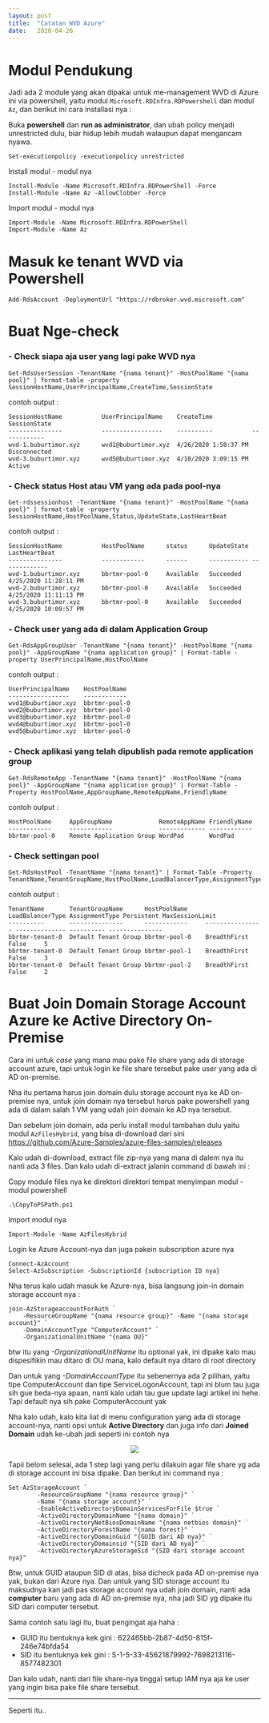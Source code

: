 ```yaml
---
layout: post
title:  "Catatan WVD Azure"
date:   2020-04-26
---
```


Modul Pendukung
===

Jadi ada 2 module yang akan dipakai untuk me-management WVD di Azure ini via powershell, yaitu modul `Microsoft.RDInfra.RDPowershell` dan modul `Az`, dan berikut ini cara installasi nya :

Buka **powershell** dan **run as administrator**, dan ubah policy menjadi unrestricted dulu, biar hidup lebih mudah walaupun dapat mengancam nyawa.

```
Set-executionpolicy -executionpolicy unrestricted
```

Install modul - modul nya

```
Install-Module -Name Microsoft.RDInfra.RDPowerShell -Force
Install-Module -Name Az -AllowClobber -Force
```

Import modul - modul nya

```
Import-Module -Name Microsoft.RDInfra.RDPowerShell
Import-Module -Name Az
```

Masuk ke tenant WVD via Powershell
===
```
Add-RdsAccount -DeploymentUrl "https://rdbroker.wvd.microsoft.com"
```


Buat Nge-check
===

### - Check siapa aja user yang lagi pake WVD nya
```
Get-RdsUserSession -TenantName "{nama tenant}" -HostPoolName "{nama pool}" | format-table -property SessionHostName,UserPrincipalName,CreateTime,SessionState
```
contoh output :
```
SessionHostName           UserPrincipalName    CreateTime           SessionState
---------------           -----------------    ----------           ------------
wvd-1.buburtimor.xyz      wvd1@buburtimor.xyz  4/26/2020 1:50:37 PM Disconnected
wvd-3.buburtimor.xyz      wvd5@buburtimor.xyz  4/10/2020 3:09:15 PM Active
```

### - Check status Host atau VM yang ada pada pool-nya
```
Get-rdssessionhost -TenantName "{nama tenant}" -HostPoolName "{nama pool}" | format-table -property SessionHostName,HostPoolName,Status,UpdateState,LastHeartBeat
```
contoh output :
```
SessionHostName           HostPoolName      status      UpdateState LastHeartBeat        
---------------           ------------      ------      ----------- -------------        
wvd-1.buburtimor.xyz      bbrtmr-pool-0     Available   Succeeded   4/25/2020 11:28:11 PM
wvd-2.buburtimor.xyz      bbrtmr-pool-0     Available   Succeeded   4/25/2020 11:11:13 PM
wvd-3.buburtimor.xyz      bbrtmr-pool-0     Available   Succeeded   4/25/2020 10:09:57 PM
```

### - Check user yang ada di dalam Application Group
```
Get-RdsAppGroupUser -TenantName "{nama tenant}" -HostPoolName "{nama pool}" -AppGroupName "{nama application group}" | Format-table -property UserPrincipalName,HostPoolName

```
contoh output :
```
UserPrincipalName    HostPoolName    
-----------------    ------------    
wvd1@buburtimor.xyz  bbrtmr-pool-0
wvd2@buburtimor.xyz  bbrtmr-pool-0
wvd3@buburtimor.xyz  bbrtmr-pool-0
wvd4@buburtimor.xyz  bbrtmr-pool-0
wvd5@buburtimor.xyz  bbrtmr-pool-0
```

### - Check aplikasi yang telah dipublish pada remote application group
```
Get-RdsRemoteApp -TenantName "{nama tenant}" -HostPoolName "{nama pool}" -AppGroupName "{nama application group}" | Format-Table -Property HostPoolName,AppGroupName,RemoteAppName,FriendlyName
```
contoh output :
```
HostPoolName     AppGroupName             RemoteAppName FriendlyName
------------     ------------             ------------- ------------
bbrtmr-pool-0    Remote Application Group WordPad       WordPad
```

### - Check settingan pool
```
Get-RdsHostPool -TenantName "{nama tenant}" | Format-Table -Property TenantName,TenantGroupName,HostPoolName,LoadBalancerType,AssignmentType,Persistent,MaxSessionLimit
```
contoh output :
```
TenantName       TenantGroupName      HostPoolName     LoadBalancerType AssignmentType Persistent MaxSessionLimit
----------       ---------------      ------------     ---------------- -------------- ---------- ---------------
bbrtmr-tenant-0  Default Tenant Group bbrtmr-pool-0    BreadthFirst                     False     5
bbrtmr-tenant-0  Default Tenant Group bbrtmr-pool-1    BreadthFirst                     False     3
bbrtmr-tenant-0  Default Tenant Group bbrtmr-pool-2    BreadthFirst                     False     2
```


Buat Join Domain Storage Account Azure ke Active Directory On-Premise
===

Cara ini untuk *case* yang mana mau pake file share yang ada di storage account azure, tapi untuk login ke file share tersebut pake user yang ada di AD on-premise.

Nha itu pertama harus join domain dulu storage account nya ke AD on-premise nya, untuk join domain nya tersebut harus pake powershell yang ada di dalam salah 1 VM yang udah join domain ke AD nya tersebut.

Dan sebelum join domain, ada perlu install modul tambahan dulu yaitu modul `AzFilesHybrid`, yang bisa di-download dari sini <https://github.com/Azure-Samples/azure-files-samples/releases>

Kalo udah di-download, extract file zip-nya yang mana di dalem nya itu nanti ada 3 files. Dan kalo udah di-extract jalanin command di bawah ini :

Copy module files nya ke direktori direktori tempat menyimpan modul - modul powershell
```
.\CopyToPSPath.ps1
```

Import modul nya 
```
Import-Module -Name AzFilesHybrid
```

Login ke Azure Account-nya dan juga pakein subscription azure nya
```
Connect-AzAccount
Select-AzSubscription -SubscriptionId {subscription ID nya}
```

Nha terus kalo udah masuk ke Azure-nya, bisa langsung join-in domain storage account nya :
```
join-AzStorageaccountForAuth `
    -ResourceGroupName "{nama resource group}" -Name "{nama storage account}" `
    -DomainAccountType "ComputerAccount" `
    -OrganizationalUnitName "{nama OU}"
```
btw itu yang *-OrganizationalUnitName* itu optional yak, ini dipake kalo mau dispesifikin mau ditaro di OU mana, kalo default nya ditaro di root directory

Dan untuk yang *-DomainAccountType* itu sebenernya ada 2 pilihan, yaitu tipe ComputerAccount dan tipe ServiceLogonAccount, tapi ini blum tau juga sih gue beda-nya apaan, nanti kalo udah tau gue update lagi artikel ini hehe. Tapi default nya sih pake ComputerAccount yak


Nha kalo udah, kalo kita liat di menu configuration yang ada di storage account-nya, nanti opsi untuk **Active Directory** dan juga info dari **Joined Domain** udah ke-ubah jadi seperti ini contoh nya

<p align="center">
  <img src="#">
</p>

Tapii belom selesai, ada 1 step lagi yang perlu dilakuin agar file share yg ada di storage account ini bisa dipake. Dan berikut ini command nya :
```
Set-AzStorageAccount `
        -ResourceGroupName "{nama resource group}" `
        -Name "{nama storage account}" `
        -EnableActiveDirectoryDomainServicesForFile $true `
        -ActiveDirectoryDomainName "{nama domain}" `
        -ActiveDirectoryNetBiosDomainName "{nama netbios domain}" `
        -ActiveDirectoryForestName "{nama forest}" `
        -ActiveDirectoryDomainGuid "{GUID dari AD nya}" `
        -ActiveDirectoryDomainsid "{SID dari AD nya}" `
        -ActiveDirectoryAzureStorageSid "{SID dari storage account nya}"
```
Btw, untuk GUID ataupun SID di atas, bisa dicheck pada AD on-premise nya yak, bukan dari Azure nya. Dan untuk yang SID storage account itu maksudnya kan jadi pas storage account nya udah join domain, nanti ada **computer** baru yang ada di AD on-premise nya, nha jadi SID yg dipake itu SID dari computer tersebut.

Sama contoh satu lagi itu, buat pengingat aja haha :
- GUID itu bentuknya kek gini : 622465bb-2b87-4d50-815f-246e74bfda54
- SID itu bentuknya kek gini : S-1-5-33-45621879992-7698213116-8577482301

Dan kalo udah, nanti dari file share-nya tinggal setup IAM nya aja ke user yang ingin bisa pake file share tersebut.


---

Seperti itu..
